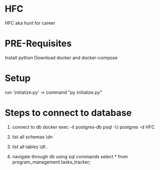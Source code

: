 # HFC
HFC aka hunt for career

# PRE-Requisites
Install python 
Download docker and docker-compose

# Setup
run 'initialize.py' -> command "py initialize.py"

# Steps to connect to database
1. connect to db 
    docker exec -it postgres-db  psql -U postgres -d HFC

2. list all schemas
    \dn

3. list all tables
    \dt *.*

3. navigate through db using sql commands
    select * from program_management.tasks_tracker;



